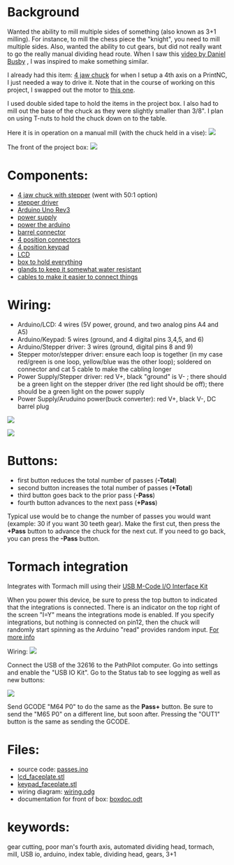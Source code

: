# Background

Wanted the ability to mill multiple sides of something (also known as 3+1 milling). For instance, to mill the chess piece the "knight", you need to mill multiple sides. Also, wanted the ability to cut gears, but did not really want to go the really manual dividing head route. When I saw this [video by Daniel Busby](https://www.youtube.com/watch?v=1Cl9l5O7EEI) , I was inspired to make something similar.

I already had this item: [4 jaw chuck](https://a.aliexpress.com/_mOB9M1P) for when I setup a 4th axis on a PrintNC, I just needed a way to drive it. Note that in the course of working on this project, I swapped out the motor to [this one](https://www.amazon.com/gp/product/B0B6N36NQJ).

I used double sided tape to hold the items in the project box. I also had to mill out the base of the chuck as they were slightly smaller than 3/8". I plan on using T-nuts to hold the chuck down on to the table.

Here it is in operation on a manual mill (with the chuck held in a vise):
![](working.gif)

The front of the project box:
![](front.jpg)


# Components:
- [4 jaw chuck with stepper](https://a.aliexpress.com/_mOB9M1P) (went with 50:1 option)
- [stepper driver](https://www.amazon.com/gp/product/B07YWZRXGR)
- [Arduino Uno Rev3](https://www.amazon.com/dp/B008GRTSV6)
- [power supply](https://www.amazon.com/gp/product/B077BN32KZ)
- [power the arduino](https://www.amazon.com/dp/B07V6X6L89?ref=ppx_yo2ov_dt_b_product_details&th=1)
- [barrel connector](https://www.amazon.com/43x2pcs-Connectors-Security-Lighting-MILAPEAK/dp/B072BXB2Y8)
- [4 position connectors](https://www.amazon.com/gp/product/B083GR7FQF)
- [4 position keypad](https://www.amazon.com/gp/product/B07PFK5Z7L/)
- [LCD](https://www.amazon.com/dp/B07S7PJYM6)
- [box to hold everything](https://www.amazon.com/dp/B08282SQPT?ref=ppx_yo2ov_dt_b_product_details&th=1)
- [glands to keep it somewhat water resistant](https://www.amazon.com/dp/B09WQCF6TQ?ref=ppx_yo2ov_dt_b_product_details&th=1)
- [cables to make it easier to connect things](https://www.amazon.com/gp/product/B01EV70C78)

# Wiring:
- Arduino/LCD: 4 wires (5V power, ground, and two analog pins A4 and A5)
- Arduino/Keypad: 5 wires (ground, and 4 digital pins 3,4,5, and 6)
- Arduino/Stepper driver: 3 wires (ground, digital pins 8 and 9)
- Stepper motor/stepper driver: ensure each loop is together (in my case red/green is one loop, yellow/blue was the other loop); soldered on connector and cat 5 cable to make the cabling longer
- Power Supply/Stepper driver: red V+, black "ground" is V- ; there should be a green light on the stepper driver (the red light should be off); there should be a green light on the power supply
- Power Supply/Aruduino power(buck converter): red V+, black V-, DC barrel plug

![](wiring.png)

![](internals.jpg)

# Buttons:
- first button reduces the total number of passes (**-Total**)
- second button increases the total number of passes (**+Total**)
- third button goes back to the prior pass (**-Pass**)
- fourth button advances to the next pass (**+Pass**)

Typical use would be to change the number of passes you would want (example: 30 if you want 30 teeth gear). Make the first cut, then press the **+Pass** button to advance the chuck for the next cut. If you need to go back, you can press the **-Pass** button.

# Tormach integration

Integrates with Tormach mill using their [USB M-Code I/O Interface Kit](https://tormach.com/usb-m-code-io-interface-kit-32616.html)

When you power this device, be sure to press the top button to indicated that the integrations is connected. There is an indicator on the top right of the screen "I=Y" means the integrations mode is enabled. If you specify integrations, but nothing is connected on pin12, then the chuck will randomly start spinning as the Arduino "read" provides random input. [For more info](https://www.arduino.cc/reference/en/language/functions/digital-io/digitalread/)

Wiring:
![](tormach_integration.png)

Connect the USB of the 32616 to the PathPilot computer. Go into settings and enable the "USB IO Kit". Go to the Status tab to see logging as well as new buttons:

![](pathpilot_settings_new_buttons.jpg)

Send GCODE "M64 P0" to do the same as the **Pass+** button. Be sure to send the "M65 P0" on a different line, but soon after. Pressing the "OUT1" button is the same as sending the GCODE.


# Files:
- source code: [passes.ino](passes.ino)
- [lcd_faceplate.stl](lcd_faceplate.stl)
- [keypad_faceplate.stl](keypad_faceplate.stl)
- wiring diagram: [wiring.odg](wiring.odg)
- documentation for front of box: [boxdoc.odt](boxdoc.odt)

# keywords:
gear cutting, poor man's fourth axis, automated dividing head, tormach, mill, USB io, arduino, index table, dividing head, gears, 3+1
